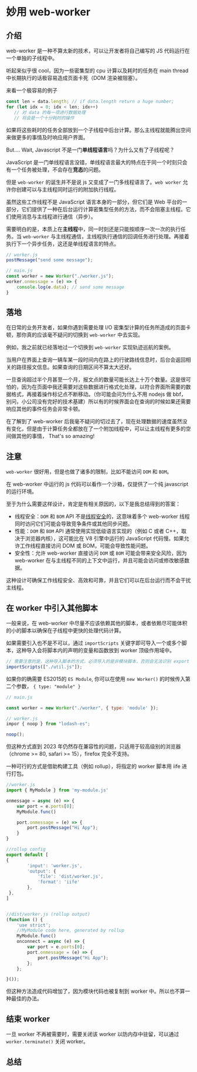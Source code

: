 # 妙用 web-worker


## 介绍

web-worker 是一种不算太新的技术，可以让开发者将自己编写的 JS 代码运行在一个单独的子线程中。

听起来似乎很 cool，因为一些密集型的 cpu 计算以及耗时的任务在 main thread 中长期执行的话极容易造成页面卡死（DOM 渲染被阻塞）。

来看一个极容易的例子

```js
const len = data.length; // if data.length return a huge number;
for (let idx = 0; idx < len; idx++)
   // 对 data 的每一项进行数据处理
   // 将会是一个十分耗时的操作
```

如果将这些耗时的任务全部放到一个子线程中后台计算。那么主线程就能腾出空间来做更多的事情及时响应用户界面。

But.... Wait, Javascript 不是一门**单线程语言**吗？为什么又有了子线程呢？

JavaScript 是一门单线程语言没错，单线程语言最大的特点在于同一个时刻只会有一个任务被处理，不会存在**竞态**的问题。

但是 `web-worker` 的诞生并不是说 js 又变成了一门多线程语言了。`web worker` 允许你创建可以与主线程同时运行的附加执行线程。

虽然这些工作线程不是 JavaScript 语言本身的一部分，但它们是 Web 平台的一部分，它们提供了一种在后台运行计算密集型任务的方法，而不会阻塞主线程。它们使用消息与主线程进行通信（异步）。 

需要明白的是，本质上在**主线程**中，同一时刻还是只能按顺序一次一次的执行任务。当 `web-worker` 与主线程通信，主线程执行通信的回调任务进行处理。再接着执行下一个异步任务，这还是单线程语言的特点。

```js
// worker.js
postMessage("send some message");

// main.js
const worker = new Worker("./worker.js");
worker.onmessage = (e) => {
    console.log(e.data); // send some message
}
```

## 落地

在日常的业务开发者，如果你遇到需要处理 I/O 密集型计算的任务所造成的页面卡顿，那你真的应该毫不疑问的切换到 `web-worker` 中去实现。

例如，我之前就已经落地过一个切换到 `web-worker` 实现轨迹巡航的案例。

当用户在界面上查询一辆车某一段时间内在路上的行驶路线信息时，后台会返回相关的路径报文信息。如果查询的日期区间不算太大还好。

一旦查询超过半个月甚至一个月，报文点的数量可能长达上十万个数量。这是很可怕的，因为在页面中我还需要对这些数据进行格式化处理，以符合界面所需要的数据格式，再接着操作标记点不断移动。（你可能会问为什么不用 nodejs 做 bbf，别问，小公司没有完好的技术基建）所以有的时候界面会在查询的时候如果还需要响应其他的事件任务会非常卡顿。

在了解到了 web-worker 后我毫不疑问的切过去了，现在处理数据的速度虽然没有变化，但是由于计算任务全都放在了一个附加线程中，可以让主线程有更多的空间做其他的事情， That's so amazing!

## 注意

`web-worker` 很好用，但是也做了诸多的限制，比如不能访问 `DOM` 和 `BOM`。

在 web-worker 中运行的 js 代码可以看作一个沙箱，仅提供了一个纯 javascript 的运行环境。

至于为什么需要这样设计，肯定是有相关原因的，以下是我总结得到的答案：

- 线程安全：`DOM` 和 `BOM` API 不是[线程安全](https://zh.wikipedia.org/wiki/%E7%BA%BF%E7%A8%8B%E5%AE%89%E5%85%A8)的，这意味着多个 web-worker 线程同时访问它们可能会导致竞争条件或其他同步问题。
- 性能：`DOM` 和 `BOM` API 通常使用实现低级语言实现的（例如 C 或者 C++，取决于浏览器内核），这可能比在 V8 引擎中运行的 JavaScript 代码慢。如果允许工作线程直接访问 DOM 或 BOM，可能会导致性能问题。
- 安全性：允许 web-worker 直接访问 `DOM` 或 `BOM` 可能会带来安全风险，因为 web-worker 在与主线程不同的上下文中运行，并且可能会访问或修改敏感数据。

这种设计可确保工作线程安全、高效和可靠，并且它们可以在后台运行而不会干扰主线程。


## 在 worker 中引入其他脚本

一般来说，在 web-worker 中尽量不应该依赖其他的脚本，或者依赖尽可能体积的小的脚本以确保在子线程中更快的处理代码计算。

如果需要引入也不是不可以，通过 `importScripts` 关键字即可导入一个或多个脚本，这种导入会将脚本内的声明的变量和函数放到 worker 顶级作用域中。

```js
// 需要注意的是，这种导入脚本的方式，必须导入的是非模块脚本，否则会无法识别 export 关键字
importScripts(["./util.js"]);
```

如果你的确需要 ES2015的 `ES Module`, 你可以在使用 `new Worker()` 的时候传入第二个参数， `{ type: "module" }`

```js
// main.js

const worker = new Worker("./worker", { type: 'module' });

// worker.js
impor { noop } from "lodash-es";

noop();
```

但这种方式直到 2023 年仍然存在兼容性的问题，只适用于较高级别的浏览器（chrome >= 80, safari >= 15），firefox 完全不支持。

一种可行的方式是借助构建工具（例如 rollup），将指定的 worker 脚本用 iife 进行打包。

```js
//worker.js
import { MyModule } from 'my-module.js'

onmessage = async (e) => {
    var port = e.ports[0];
    MyModule.func()

    port.onmessage = (e) => {
        port.postMessage("Hi App");
    }
}

//rollup config
export default [
{
        'input': 'worker.js',
        'output': {
            'file': 'dist/worker.js',
            'format': 'iife'
        },
 },
]


//dist/worker.js (rollup output)
(function () {
    'use strict';
    //MyModule code here, generated by rollup
    MyModule.func()
    onconnect = async (e) => {
        var port = e.ports[0];
        port.onmessage = (e) => {
            port.postMessage("Hi App");
        };
    };

}());
```

但这种方法造成代码增加了，因为模块代码也被复制到 worker 中。所以也不算一种最佳的办法。

## 结束 worker

一旦 worker 不再被需要时，需要关闭该 worker 以防内存中驻留，可以通过 `worker.terminate()` 关闭 worker。


## 总结